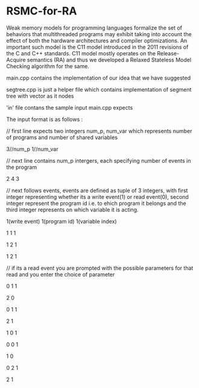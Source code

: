 # RSMC-for-RA

Weak memory models for programming languages formalize the set of behaviors that multithreaded programs may exhibit taking
into account the effect of both the hardware architectures and compiler optimizations. An important such model is the C11 model introduced in the 2011 revisions of the C and C++ standards. C11 model mostly operates on the Release-Acquire semantics (RA) and thus we developed a Relaxed Stateless Model Checking algorithm for the same.  

main.cpp contains the implementation of our idea that we have suggested

segtree.cpp is just a helper file which contains implementation of segment tree with vector as it nodes

'in' file contans the sample input main.cpp expects

The input format is as follows : 

// first line expects two integers num_p, num_var which represents number of programs and number of shared variables

3//num_p 1//num_var

// next line contains num_p intergers, each specifying number of events in the program 

2 4 3

// next follows events, events are defined as tuple of 3 integers, with first integer representing whether its a write event(1) or read event(0), second integer represent the program id i.e. to ehich program it belongs and the third integer represents on which variable it is acting.

1(write event) 1(program id) 1(variable index)

1 1 1

1 2 1

1 2 1

// if its a read event you are prompted with the possible parameters for that read and you enter the choice of parameter

0 1 1

2 0

0 1 1

2 1

1 0 1

0 0 1

1 0

0 2 1

2 1
